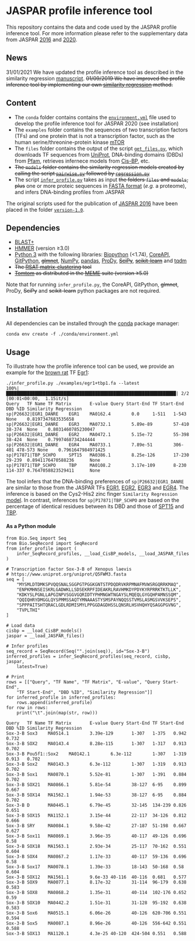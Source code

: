 # JASPAR profile inference tool
This repository contains the data and code used by the JASPAR profile inference tool. For more information please refer to the supplementary data from JASPAR [2016](https://academic.oup.com/nar/article/44/D1/D110/2502663) and [2020](https://academic.oup.com/nar/advance-article/doi/10.1093/nar/gkz1001/5614568).

## News
31/01/2021 We have updated the profile inference tool as described in the similarity regression [manuscript](https://www.nature.com/articles/s41588-019-0411-1).
~~01/09/2019 We have improved the profile inference tool by implementing our own [similarity regression](https://www.nature.com/articles/s41588-019-0411-1) method.~~

## Content
* The `conda` folder contains contains the [`environment.yml`](https://github.com/wassermanlab/JASPAR-profile-inference/blob/master/environment.yml) file used to develop the profile inference tool for JASPAR 2020 (see installation)
* The `examples` folder contains the sequences of two transcription factors (TFs) and one protein that is not a transcription factor, such as the human serine/threonine-protein kinase [mTOR](https://www.uniprot.org/uniprot/P42345)
* The `files` folder contains the output of the script [`get_files.py`](https://github.com/wassermanlab/JASPAR-profile-inference/blob/master/files/get_files.py), which downloads TF sequences from [UniProt](https://www.uniprot.org/), DNA-binding domains (DBDs) from [Pfam](https://pfam.xfam.org/), retrieves infernece models from [Cis-BP](http://cisbp.ccbr.utoronto.ca/), etc.
* ~~The `models` folder contains the similarity regression models created by calling the script [`pairwise.py`](https://github.com/wassermanlab/JASPAR-profile-inference/blob/master/models/pairwise.py) followed by [`regression.py`](https://github.com/wassermanlab/JASPAR-profile-inference/blob/master/models/regression.py)~~
* The script [`infer_profile.py`](https://github.com/wassermanlab/JASPAR-profile-inference/blob/master/infer_profile.py) takes as input ~~the folders `files` and `models`, plus~~ one or more proteic sequences in [FASTA format](https://en.wikipedia.org/wiki/FASTA_format) (_e.g._ a proteome), and infers DNA-binding profiles from JASPAR 

The original scripts used for the publication of [JASPAR 2016](https://doi.org/10.1093/nar/gkv1176) have been placed in the folder [`version-1.0`](https://github.com/wassermanlab/JASPAR-profile-inference/tree/master/version-1.0).

## Dependencies
* [BLAST+](https://blast.ncbi.nlm.nih.gov/Blast.cgi)
* [HMMER](http://hmmer.org/) (version ≥3.0)
* [Python 3](https://www.python.org/download/releases/3/) with the following libraries: [Biopython](http://biopython.org) (<1.74), [CoreAPI](http://www.coreapi.org), [GitPython](https://gitpython.readthedocs.io/en/stable/), ~~[glmnet](https://github.com/civisanalytics/python-glmnet)~~, [NumPy](https://numpy.org/), [pandas](https://pandas.pydata.org/), [ProDy](http://prody.csb.pitt.edu/), ~~[SciPy](https://www.scipy.org/)~~, ~~[scikit-learn](https://scikit-learn.org/stable/)~~ and [tqdm](https://tqdm.github.io) 
* ~~The [RSAT matrix-clustering](http://pedagogix-tagc.univ-mrs.fr/rsat/matrix-clustering_form.cgi) tool~~
* ~~[Tomtom](http://meme-suite.org/doc/tomtom.html) as distributed in the [MEME](http://meme-suite.org/index.html) suite (version ≥5.0)~~

Note that for running `infer_profile.py`, the CoreAPI, GitPython, ~~glmnet~~, ProDy, ~~SciPy~~ and ~~scikit-learn~~ python packages are not required.

## Installation
All dependencies can be installed through the [conda](https://docs.conda.io/en/latest/) package manager:
```
conda env create -f ./conda/environment.yml
```

## Usage
To illustrate how the profile inference tool can be used, we provide an example for the [brown rat](https://www.ncbi.nlm.nih.gov/Taxonomy/Browser/wwwtax.cgi?mode=Info&id=10116&lvl=3&lin=f&keep=1&srchmode=1&unlock) TF [Egr1](https://www.uniprot.org/uniprot/P08154):
```
./infer_profile.py ./examples/egr1+tbp1.fa --latest
100%|█████████████████████████████████████████████████████████████████| 2/2 [00:01<00:00,  1.15it/s]
Query   TF Name TF Matrix       E-value Query Start-End TF Start-End    DBD %ID Similarity Regression
sp|P26632|EGR1_DANRE    EGR1    MA0162.4        0.0     1-511   1-543   None    0.8197347683535658
sp|P26632|EGR1_DANRE    EGR3    MA0732.1        5.89e-89        57-410  38-374  None    0.8031460785230047
sp|P26632|EGR1_DANRE    EGR2    MA0472.1        5.15e-72        55-398  38-424  None    0.7997468734244444
sp|P26632|EGR1_DANRE    EGR4    MA0733.1        7.89e-51        306-401 478-573 None    0.7961647984971425
sp|P17871|TBP_SCHPO     SPT15   MA0386.1        8.25e-126       17-230  29-239  0.8941176470588236      None
sp|P17871|TBP_SCHPO     TBP     MA0108.2        3.17e-109       8-230   114-337 0.7647058823529411      None
```
The tool infers that the DNA-binding preferences of `sp|P26632|EGR1_DANRE` are similar to those from the JASPAR TFs [EGR1](http://jaspar.genereg.net/matrix/MA0162.4/), [EGR2](http://jaspar.genereg.net/matrix/MA0472.1/), [EGR3](http://jaspar.genereg.net/matrix/MA0732.1/) and [EGR4](http://jaspar.genereg.net/matrix/MA0733.1/). The inference is based on the Cys2-His2 zinc finger `Similarity Regression` [model](https://github.com/wassermanlab/JASPAR-profile-inference/blob/master/files/cisbp/F135_1.97d.json). In contrast, inferences for `sp|P17871|TBP_SCHPO` are based on the percentage of identical residues between its DBD and those of [SPT15](http://jaspar.genereg.net/matrix/MA0386.1/) and [TBP](http://jaspar.genereg.net/matrix/MA0108.2/).

#### As a Python module
```
from Bio.Seq import Seq
from Bio.SeqRecord import SeqRecord
from infer_profile import (
    infer_SeqRecord_profiles, __load_CisBP_models, __load_JASPAR_files
)

# Transcription factor Sox-3-B of Xenopus laevis
# https://www.uniprot.org/uniprot/Q5FWM3.fasta
seq = [
    "MYSMLDTDMKSPVQQSNALSGGPGTPGGKGNTSTPDQDRVKRPMNAFMVWSRGQRRKMAQ",
    "ENPKMHNSEISKRLGADWKLLSDSEKRPFIDEAKRLRAVHMKDYPDYKYRPRRKTKTLLK",
    "KDKYSLPGNLLAPGINPVSGGVGQRIDTYPHMNGWTNGAYSLMQEQLGYGQHPAMNSSQM",
    "QQIQHRYDMGGLQYSPMMSSAQTYMNAAASTYSMSPAYNQQSSTVMSLASMGSVVKSEPS",
    "SPPPAITSHTQRACLGDLRDMISMYLPPGGDAGDHSSLQNSRLHSVHQHYQSAGGPGVNG",
    "TVPLTHI"
]

# Load data
cisbp = __load_CisBP_models()
jaspar = __load_JASPAR_files()

# Infer profiles
seq_record = SeqRecord(Seq("".join(seq)), id="Sox-3-B")
inferred_profiles = infer_SeqRecord_profiles(seq_record, cisbp, jaspar,
    latest=True)

# Print
rows = [["Query", "TF Name", "TF Matrix", "E-value", "Query Start-End",
    "TF Start-End", "DBD %ID", "Similarity Regression"]]
for inferred_profile in inferred_profiles:
    rows.append(inferred_profile)
for row in rows:
    print("\t".join(map(str, row)))

Query   TF Name TF Matrix       E-value Query Start-End TF Start-End    DBD %ID Similarity Regression
Sox-3-B Sox3    MA0514.1        3.39e-129       1-307   1-375   0.942   0.732
Sox-3-B SOX2    MA0143.4        8.28e-115       1-307   1-317   0.913   0.702
Sox-3-B Pou5f1::Sox2    MA0142.1        6.3e-112        1-307   1-319   0.913   0.702
Sox-3-B Sox2    MA0143.3        6.3e-112        1-307   1-319   0.913   0.702
Sox-3-B Sox1    MA0870.1        5.52e-81        1-307   1-391   0.884   0.702
Sox-3-B SOX21   MA0866.1        5.81e-54        38-127  6-95    0.899   0.667
Sox-3-B SOX14   MA1562.1        1.94e-53        38-127  6-95    0.884   0.702
Sox-3-B D       MA0445.1        6.79e-45        32-145  134-239 0.826   0.651
Sox-3-B SOX15   MA1152.1        3.15e-44        22-117  34-126  0.812   0.666
Sox-3-B SRY     MA0084.1        9.58e-42        27-187  51-198  0.667   0.627
Sox-3-B Sox11   MA0869.1        3.96e-35        40-117  49-126  0.696   0.58
Sox-3-B SOX18   MA1563.1        2.93e-34        25-117  70-162  0.551   0.604
Sox-3-B SOX4    MA0867.2        1.17e-33        40-117  59-136  0.696   0.58
Sox-3-B Sox17   MA0078.1        1.39e-33        18-143  50-168  0.58    0.604
Sox-3-B SOX12   MA1561.1        9.6e-33 40-116  40-116  0.681   0.577
Sox-3-B SOX9    MA0077.1        8.17e-32        31-114  96-179  0.638   0.583
Sox-3-B SOX8    MA0868.2        1.35e-31        40-114  102-176 0.652   0.59
Sox-3-B SOX10   MA0442.2        1.51e-31        31-128  95-192  0.638   0.583
Sox-3-B Sox6    MA0515.1        6.06e-26        40-126  620-706 0.551   0.594
Sox-3-B Sox5    MA0087.1        8.96e-26        40-126  556-642 0.551   0.588
Sox-3-B SOX13   MA1120.1        4.3e-25 40-120  424-504 0.551   0.588
```